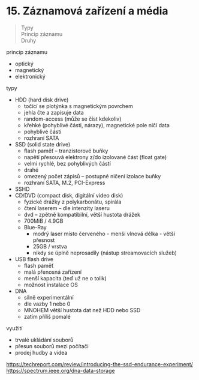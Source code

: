 # 15. Záznamová zařízení a média

> Typy \
> Princip záznamu \
> Druhy

princip záznamu

- optický
- magnetický
- elektronický

typy

- HDD (hard disk drive)
  - točící se plotýnka s magnetickým povrchem
  - jehla čte a zapisuje data
  - random-access (může se číst kdekoliv)
  - křehké (pohyblivé části, nárazy), magnetické pole ničí data
  - pohyblivé části
  - rozhraní SATA
- SSD (solid state drive)
  - flash paměť – tranzistorové buňky
  - napětí přesouvá elektrony z/do izolované část (float gate)
  - velmi rychlé, bez pohyblivých částí
  - drahé
  - omezený počet zápisů – postupné ničení izolace buňky
  - rozhraní SATA, M.2, PCI-Express
- SSHD
- CD/DVD (compact disk, digitální video disk)
  - fyzické drážky z polykarbonátu, spirála
  - čtení laserem – dle intenzity laseru
  - dvd – zpětně kompatibilní, větší hustota drážek
  - 700MiB / 4.9GB
  - Blue-Ray
    - modrý laser místo červeného - menší vlnová délka - větší přesnost
    - 25GB / vrstva
    - nikdy se úplně neprosadily (nástup streamovacích služeb)
- USB flash drive
  - flash paměť
  - malá přenosná zařízení
  - menší kapacita (teď už ne o tolik)
  - možnost instalace OS
- DNA
  - silně experimentální
  - dle vazby 1 nebo 0
  - MNOHEM větší hustota dat než HDD nebo SSD
  - zatím příliš pomalé

využití

- trvalé ukládání souborů
- přesun souborů mezi počítači
- prodej hudby a videa

https://techreport.com/review/introducing-the-ssd-endurance-experiment/
https://spectrum.ieee.org/dna-data-storage
